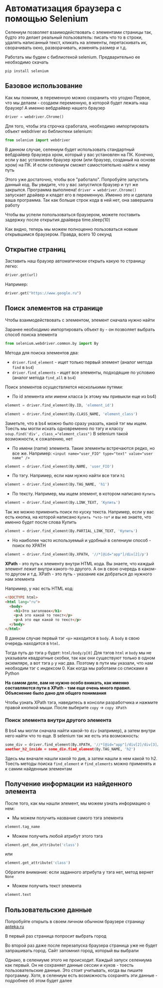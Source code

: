 # Автоматизация браузера с помощью Selenium

Селениум позволяет взаимодействовать с элементами страницы так, будто это делает реальный пользователь: писать что то в строки, удалять написанный текст, кликать на элементы, перетаскивать их, сворачивать окно, разворачивать, изменять размер и т.д.

Работать мы будем с библиотекой selenium. Предварительно ее необходимо скачать
```
pip install selenium
```
## Базовое использование

Как мы помним, в переменную можно сохранить что угодно
Первое, что мы делаем - создаем переменную, в которой будет лежать наш браузер! А именно вебдрайвер нашего браузер
```python
driver = webdriver.Chrome()
```
Для того, чтобы эта строчка сработала, необходимо импортировать объект webdriver из библиотеки selenium:
```python
from selenium import webdriver
```
В данном случае, селениум будет использовать стандартный вебдрайвер браузера хром, который у вас установлен на ПК. Конечно, если у вас установлен браузер хром (или браузер, созданый на основе хром) на ПК. И если селениум сможет самостоятельно найти к нему путь

Этого уже достаточно, чтобы все "работало". Попробуйте запустить данный код.
Вы увидите, что у вас запустился браузер и тут же закрылся. 
Программа выполнена! `driver = webdriver.Chrome()` запускает драйвер и кладет его в переменную. Именно это и сделала ваша программа. Так как больше строк кода в ней нет, она завершила работу

Чтобы вы успели попользоваться браузером, можете поставить задержку после открытия драйвера time.sleep(10)

Как видно, теперь мы можем полноценно пользоваться новым открывшимся браузером. Правда, всего 10 секунд

## Открытие страниц
Заставить наш браузер автоматически открыть какую то страницу легко:
```python
driver.get(url)
```
Например:
```python
driver.get("https://www.google.ru")
```
## Поиск элементов на странице
Чтобы взаимодействовать с элементом, элемент сначала нужно найти

Заранее необходимо импортировать объект `By` - он позволяет выбрать способ поиска элемента
```python
from selenium.webdriver.common.by import By
```

Метода для поиска элементов два:
- `driver.find_element` - ищет только первый элемент (аналог метода `find` в `bs4`)
- `driver.find_elements` - ищет все элементы, подходящие по условию (аналог метода `find_all` в `bs4`)

Поиск элементов осуществляется несколькими путями:
- По id элемента или имени класса (к этому мы привыкли еще из bs4)
```python
element = driver.find_element(By.ID, 'element_id')
```
```python
element = driver.find_element(By.CLASS_NAME, 'element_class')
```
Заметьте, что в bs4 можно было сразу указать, какой тэг мы ищем. Тоесть мы могли искать одновременно по тэгу и классу `soup.find('div', class_="element_class")`
В selenium такой возможности, к сожалению, нет
- По имени (name) элемента. Такие элементы встречаются редко, но все же. Например: `<input name="user_FIO" type="text" value="user name" />`
```python
element = driver.find_element(By.NAME, 'user_FIO')
```
- По тэгу. Например, если нам нужно найти все тэги `h1`
```python
element = driver.find_element(By.TAG_NAME, 'h1')
```
- По тексту. Например, мы ищем элемент, в котором написано `Купить`
```python
element = driver.find_element(By.LINK_TEXT, 'Купить')
```
Так же можно применить поиск по куску текста. Например, если у вас есть кнопка, на которой написано `Купить *что-то*` и вы не знаете, что именно будет после слова Купить
```python
element = driver.find_element(By.PARTIAL_LINK_TEXT, 'Купить')
```
- Но наиболее часто используемый и удобный в селениум способ - поиск по XPATH
```python
element = driver.find_element(By.XPATH, '//*[@id="app"]/div[2]/p')
```

**XPath** - это путь к элементу внутри HTML кода. Вы знаете, что каждый элемент лежит внутри какого-то другого. А он в свою очередь в каком-то другом и т.д. XPath - это путь - указание как добраться до нужного нам элемента

Например, у нас есть HTML код:
```HTML
<!DOCTYPE html>
<html lang="ru">
  <body>
    <h1>Это заголовок</h1>
    <p>А это какой то текст</p>
    <p>А это еще какой то текст</p>
  </body>
</html>
```

В данном случае первый тэг `<p>` находится в `body`. А `body` в свою очередь находится в `html`. 

Тогда путь до тэга `p` будет: `html/body/p[0]`
Для тэгов `html` и `body` мы не указывали квадратные скобки, так как они существуют только в одном экземляре, а вот тэга `p` у нас два. Поэтому в пути мы указали, что нам необходим тэг с индексом 0. Как когда мы работаем со списками в Python

**На самом деле, вам не нужно особо вникать, как именно составляются пути в XPath - там еще очень много правил. Объяснение было дано для общего понимания**

Чтобы узнать XPath тэга, наведитесь в консоли разработчика и нажмите правой кнопкой мыши. После выберите `copy` -> `copy XPath`

### Поиск элемента внутри другого элемента
В bs4 мы могли сначала найти какой-то `div` (например), а затем внутри него найти что то еще. В selenium так же есть эта возможность:
```python
some_div = driver.find_element(By.XPATH, '//*[@id="app"]/div[2]/div[3]/div)
another_h2_inside = some_div.find_element(By.TAG_NAME, 'h2')
```
Здесь мы вначале нашли какой то див, а затем нашли в нем какой то h2. Тоесть методы поиска `find_element` и `find_elements` можно применять и к самим найденным элементам

## Получение информации из найденного элемента
После того, как мы нашли элемент, мы можем узнать информацию о нем:

- Мы можем получить название самого тэга элемента
```python
element.tag_name
```
- Можем получить любой атрибут этого тэга
```python
element.get_dom_attribute('class')
```
или
```python
element.get_attribute('class')
```
Обратите внимание: если заданного атрибута у тэга нет, метод вернет `None`
- Можем получить текст элемента
```python
element.text
```

## Пользовательские данные

Попробуйте открыть в своем личном обычном браузере страницу [apteka.ru](https://apteka.ru/search/?q=%D0%BF%D0%B0%D1%80%D0%B0%D1%86%D0%B5%D1%82%D0%B0%D0%BC%D0%BE%D0%BB)

В первый раз страница попросит выбрать город

Во второй раз даже после перезапуска браузера страница уже не будет запрашивать город. Сайт запомнил город, который вы выбрали

Однако, в селениуме этого не происходит. Каждый запуск селениума как первый. Он не сохраняет данные сессии и куков - тоесть пользовательские данные. Это стоит учитывать, когда вы пишите программу. Хотя, в селениум есть возможность сохранять эти данные - подробнее об этом будет далее
